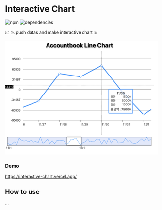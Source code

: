 # Interactive Chart

![npm](https://img.shields.io/npm/v/interactive-chart)
![dependencies](https://img.shields.io/badge/dependencies-none-brightengreen)

📈 📉 push datas and make interactive chart 📊

![](./images/screenshot.png)

### Demo

https://interactive-chart.vercel.app/

## How to use

...
